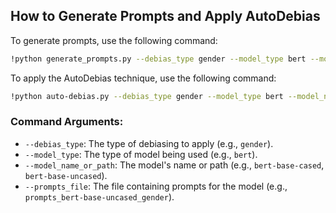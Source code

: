 ## How to Generate Prompts and Apply AutoDebias

To generate prompts, use the following command:

```bash
!python generate_prompts.py --debias_type gender --model_type bert --model_name_or_path bert-base-cased
```

To apply the AutoDebias technique, use the following command:

```bash
!python auto-debias.py --debias_type gender --model_type bert --model_name_or_path bert-base-uncased --prompts_file prompts_bert-base-uncased_gender
```

### Command Arguments:
- `--debias_type`: The type of debiasing to apply (e.g., `gender`).
- `--model_type`: The type of model being used (e.g., `bert`).
- `--model_name_or_path`: The model's name or path (e.g., `bert-base-cased`, `bert-base-uncased`).
- `--prompts_file`: The file containing prompts for the model (e.g., `prompts_bert-base-uncased_gender`).
